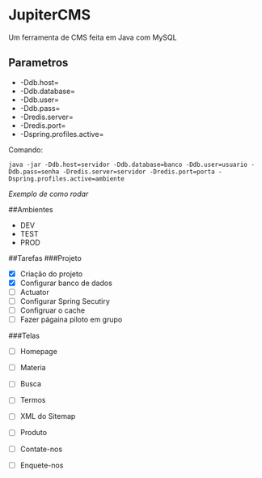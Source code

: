 # JupiterCMS
Um ferramenta de CMS feita em Java com MySQL


## Parametros
- -Ddb.host=
- -Ddb.database=
- -Ddb.user=
- -Ddb.pass=
- -Dredis.server=
- -Dredis.port=
- -Dspring.profiles.active=

Comando:

```
java -jar -Ddb.host=servidor -Ddb.database=banco -Ddb.user=usuario -Ddb.pass=senha -Dredis.server=servidor -Dredis.port=porta -Dspring.profiles.active=ambiente

```
_Exemplo de como rodar_

##Ambientes
- DEV
- TEST
- PROD

##Tarefas
###Projeto
- [x] Criação do projeto
- [x] Configurar banco de dados
- [ ] Actuator
- [ ] Configurar Spring Secutiry
- [ ] Configruar o cache
- [ ] Fazer págaina piloto em grupo 
 
###Telas
- [ ] Homepage
- [ ] Materia
- [ ] Busca
- [ ] Termos
- [ ] XML do Sitemap
- [ ] Produto
- [ ] Contate-nos
- [ ] Enquete-nos
 

